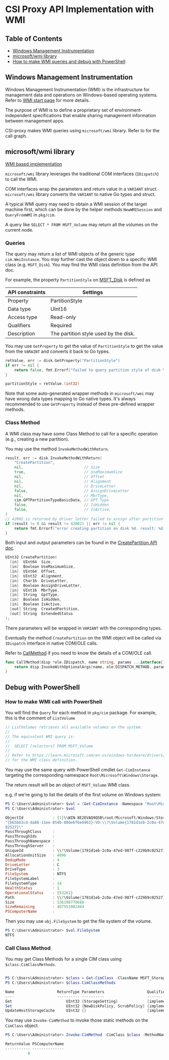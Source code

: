 # CSI Proxy API Implementation with WMI
<a name="top"></a>

## Table of Contents

- [Windows Management Instrumentation](#wmi)
- [microsoft/wmi library](#microsoft-wmi-library)
- [How to make WMI queries and debug with PowerShell](#debug-powershell)


<a name="wmi"></a>
## Windows Management Instrumentation

Windows Management Instrumentation (WMI) is the infrastructure for management data and operations on Windows-based operating systems.
Refer to [WMI start page](https://learn.microsoft.com/en-us/windows/win32/wmisdk/wmi-start-page) for more details.

The purpose of WMI is to define a proprietary set of environment-independent specifications that enable sharing management information between management apps.

CSI-proxy makes WMI queries using `microsoft/wmi` library. Refer to for the call graph.

<a name="microsoft-wmi-library"></a>
## microsoft/wmi library

[WMI based implementation](./WMI.png)

`microsoft/wmi` library leverages the traditional COM interfaces (`IDispatch`) to call the WMI.

COM interfaces wrap the parameters and return value in a `VARIANT` struct.
`microsoft/wmi` library converts the `VARIANT` to native Go types and struct.

A typical WMI query may need to obtain a WMI session of the target machine first, which
can be done by the helper methods `NewWMISession` and `QueryFromWMI` in `pkg/cim`.

A query like `SELECT * FROM MSFT_Volume` may return all the volumes on the current node.

### Queries

The query may return a list of WMI objects of the generic type `cim.WmiInstance`. You may further cast
the object down to a specific WMI class (e.g. `MSFT_Disk`). You may find the WMI class definition
from the API doc.

For example, the property `PartitionStyle` on [MSFT_Disk](https://learn.microsoft.com/en-us/windows-hardware/drivers/storage/msft-disk#properties) is defined as

| API constraints | Settings                              |
|-----------------|---------------------------------------|
| Property        | PartitionStyle                        |
| Data type       | UInt16                                |
| Access type     | Read-only                             |
| Qualifiers      | Required                              |
| Description     | The partition style used by the disk. |

You may use `GetProperty` to get the value of `PartitionStyle` to get the value from the `VARAINT` and
converts it back to Go types.

```go
retValue, err := disk.GetProperty("PartitionStyle")
if err != nil {
    return false, fmt.Errorf("failed to query partition style of disk %d: %w", diskNumber, err)
}

partitionStyle = retValue.(int32)
```

Note that some auto-generated wrapper methods in `microsoft/wmi` may have wrong data types mapping to Go native types.
It's always recommended to use `GetProperty` instead of these pre-defined wrapper methods.

### Class Method

A WMI class may have some Class Method to call for a specific operation (e.g., creating a new partition).

You may use the method `InvokeMethodWithReturn`.

```go
result, err := disk.InvokeMethodWithReturn(
    "CreatePartition",
    nil,                           // Size
    true,                          // UseMaximumSize
    nil,                           // Offset
    nil,                           // Alignment
    nil,                           // DriveLetter
    false,                         // AssignDriveLetter
    nil,                           // MbrType,
    cim.GPTPartitionTypeBasicData, // GPT Type
    false,                         // IsHidden
    false,                         // IsActive,
)
// 42002 is returned by driver letter failed to assign after partition
if (result != 0 && result != 42002) || err != nil {
    return fmt.Errorf("error creating partition on disk %d. result: %d, err: %v", diskNumber, result, err)
}
```

Both input and output parameters can be found in the [CreatePartition API doc](https://learn.microsoft.com/en-us/windows-hardware/drivers/storage/createpartition-msft-disk).

```c
UInt32 CreatePartition(
  [in]  UInt64  Size,
  [in]  Boolean UseMaximumSize,
  [in]  UInt64  Offset,
  [in]  UInt32  Alignment,
  [in]  Char16  DriveLetter,
  [in]  Boolean AssignDriveLetter,
  [in]  UInt16  MbrType,
  [in]  String  GptType,
  [in]  Boolean IsHidden,
  [in]  Boolean IsActive,
  [out] String  CreatedPartition,
  [out] String  ExtendedStatus
);
```

There parameters will be wrapped in `VARIANT` with the corresponding types.

Eventually the method `CreatePartition` on the WMI object will be called via `IDispatch` interface in native COM/OLE calls.

Refer to [CallMethod](https://github.com/go-ole/go-ole/blob/master/oleutil/oleutil.go#L49-L52) if you need to know the details of a COM/OLE call.

```go
func CallMethod(disp *ole.IDispatch, name string, params ...interface{}) (result *ole.VARIANT, err error) {
	return disp.InvokeWithOptionalArgs(name, ole.DISPATCH_METHOD, params)
}
```

<a name="debug-powershell"></a>
## Debug with PowerShell

### How to make WMI call with PowerShell

You will find the `Query` for each method in `pkg/cim` package.
For example, this is the comment of `ListVolume`

```go
// ListVolumes retrieves all available volumes on the system.
//
// The equivalent WMI query is:
//
//	SELECT [selectors] FROM MSFT_Volume
//
// Refer to https://learn.microsoft.com/en-us/windows-hardware/drivers/storage/msft-volume
// for the WMI class definition.
```

You may use the same query with PowerShell cmdlet `Get-CimInstance` targeting
the corresponding namespace `Root\Microsoft\Windows\Storage`.

The return result will be an object of `MSFT_Volume` WMI class.

e.g. if we're going to list the details of the first volume on Windows system:

```powershell
PS C:\Users\Administrator> $vol = (Get-CimInstance -Namespace "Root\Microsoft\Windows\Storage" -Query "SELECT * FROM MSFT_Volume")[0]
PS C:\Users\Administrator> $vol

ObjectId             : {1}\\WIN-8E2EVAQ9QSB\root/Microsoft/Windows/Storage/Providers_v2\WSP_Volume.ObjectId=
"{b65bb3cd-da86-11ee-854b-806e6f6e6963}:VO:\\?\Volume{1781d1eb-2c0a-47ed-987f-c229b9c
02527}\"
PassThroughClass     :
PassThroughIds       :
PassThroughNamespace :
PassThroughServer    :
UniqueId             : \\?\Volume{1781d1eb-2c0a-47ed-987f-c229b9c02527}\
AllocationUnitSize   : 4096
DedupMode            : 4
DriveLetter          : C
DriveType            : 3
FileSystem           : NTFS
FileSystemLabel      :
FileSystemType       : 14
HealthStatus         : 1
OperationalStatus    : {53261}
Path                 : \\?\Volume{1781d1eb-2c0a-47ed-987f-c229b9c02527}\
Size                 : 536198770688
SizeRemaining        : 407553982464
PSComputerName       :
```

Then you may use `obj.FileSystem` to get the file system of the volume.

```powershell
PS C:\Users\Administrator> $vol.FileSystem
NTFS
```

### Call Class Method

You may get Class Methods for a single CIM class using `$class.CimClassMethods`.

```powershell

PS C:\Users\Administrator> $class = Get-CimClass -ClassName MSFT_StorageSetting -Namespace "Root\Microsoft\Windows\Storage"
PS C:\Users\Administrator> $class.CimClassMethods

Name                   ReturnType Parameters                   Qualifiers
----                   ---------- ----------                   ----------
Get                        UInt32 {StorageSetting}             {implemented, static}
Set                        UInt32 {NewDiskPolicy, ScrubPolicy} {implemented, static}
UpdateHostStorageCache     UInt32 {}                           {implemented, static}
```

You may use `Invoke-CimMethod` to invoke those static methods on the `CimClass` object.

```powershell
PS C:\Users\Administrator> Invoke-CimMethod -CimClass $class -MethodName UpdateHostStorageCache @{}

ReturnValue PSComputerName
----------- --------------
          0

```
